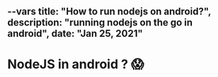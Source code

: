 --vars
title: "How to run nodejs on android?",
description: "running nodejs on the go in android",
date: "Jan 25, 2021"
--

# NodeJS in android ? 😱
